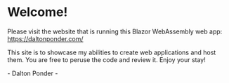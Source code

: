 # Welcome!

Please visit the website that is running this Blazor WebAssembly web app:
https://daltonponder.com/

This site is to showcase my abilities to create web applications and host them. You are free to peruse the code and review it. Enjoy your stay!

\- Dalton Ponder \-
